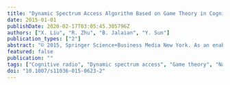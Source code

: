 ```yaml
---
title: "Dynamic Spectrum Access Algorithm Based on Game Theory in Cognitive Radio Networks"
date: 2015-01-01
publishDate: 2020-02-17T03:05:45.305796Z
authors: ["X. Liu", "R. Zhu", "B. Jalaian", "Y. Sun"]
publication_types: ["2"]
abstract: "© 2015, Springer Science+Business Media New York. As an enabling technology for dynamic spectrum access (DSA), cognitive radio (CR) is widely regarded as one of the most promising technologies for future the fifth generation (5G) wireless communications. Although there have been significant prior researches to combat interference on primary users (PUs), the problem of mitigating mutual interference between secondary users (SUs), -which is tightly coupled with SU's spectrum leasing- is still not understood well. This paper proposes a DSA algorithm based on game theory, which jointly performs spectrum leasing and interference mitigation among SUs. The problem is modeled as an oligopolistic competition using Stackelberg model. We have carefully studied the SU's spectrum utilization behavior with respect to various criteria of the proposed game theoretic model. Simulation results shows that, Compared with Cournot game model, the proposed scheme enables SUs to efficiently utilize the licensed spectrum shared with PUs in a dynamic environment while maximizing the spectrum utilization."
featured: false
publication: ""
tags: ["Cognitive radio", "Dynamic spectrum access", "Game theory", "Nash equilibrium"]
doi: "10.1007/s11036-015-0623-2"
---
```


